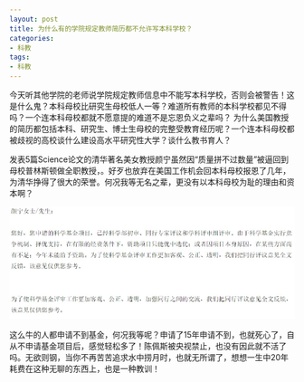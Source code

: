 ```yaml
---
layout: post
title: 为什么有的学院规定教师简历都不允许写本科学校？
categories:
- 科教
tags:
- 科教
---
```

今天听其他学院的老师说学院规定教师信息中不能写本科学校，否则会被警告！这是什么鬼？本科母校比研究生母校低人一等？难道所有教师的本科学校都见不得吗？一个连本科母校都就不愿意提的难道不是忘恩负义之辈吗？ 为什么美国教授的简历都包括本科、研究生、博士生母校的完整受教育经历呢？一个连本科母校都被歧视的高校谈什么建设高水平研究性大学？谈什么教书育人？


发表5篇Science论文的清华著名美女教授颜宁虽然因“质量拼不过数量”被逼回到母校普林斯顿做全职教授，[](http://blog.sciencenet.cn/home.php?mod=space&uid=65865&do=blog&id=824367)。好歹也放弃在美国工作机会回本科母校报恩了几年，为清华挣得了很大的荣誉。何况我等无名之辈，更没有以本科母校为耻的理由和资本啊？

![](../images/yanning.jpg)

这么牛的人都申请不到基金，何况我等呢？申请了15年申请不到，也就死心了，自从不申请基金项目后，感觉轻松多了！陈佩斯被央视禁止，也没有因此就不活了吗。无欲则钢，当你不再苦苦追求水中捞月时，也就无所谓了，想想一生中20年耗费在这种无聊的东西上，也是一种教训！